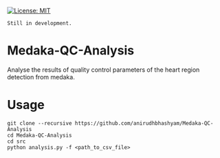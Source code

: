 [![License: MIT](https://img.shields.io/badge/License-MIT-yellow.svg)](https://opensource.org/licenses/MIT)

`Still in development.`

# Medaka-QC-Analysis
Analyse the results of quality control parameters of the heart region detection from medaka.

# Usage

```
git clone --recursive https://github.com/anirudhbhashyam/Medaka-QC-Analysis
cd Medaka-QC-Analysis
cd src
python analysis.py -f <path_to_csv_file>
```